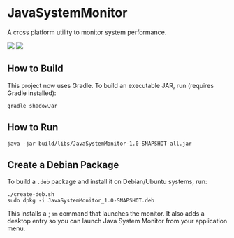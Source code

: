 # JavaSystemMonitor

A cross platform utility to monitor system performance.

![](https://raw.githubusercontent.com/theopensourcewarrior/JavaSystemMonitor/master/readme/JavaSystemMonitor.png)
![](https://raw.githubusercontent.com/theopensourcewarrior/JavaSystemMonitor/master/readme/JavaSystemMonitor2.png)

## How to Build
This project now uses Gradle. To build an executable JAR, run (requires Gradle installed):

```
gradle shadowJar
```

## How to Run
```
java -jar build/libs/JavaSystemMonitor-1.0-SNAPSHOT-all.jar
```

## Create a Debian Package
To build a `.deb` package and install it on Debian/Ubuntu systems, run:

```
./create-deb.sh
sudo dpkg -i JavaSystemMonitor_1.0-SNAPSHOT.deb
```
This installs a `jsm` command that launches the monitor.
It also adds a desktop entry so you can launch Java System Monitor from your application menu.
